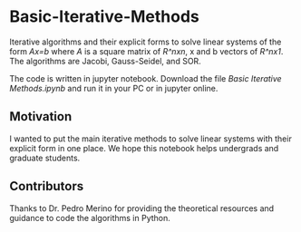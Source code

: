 # Basic-Iterative-Methods
Iterative algorithms and their explicit forms to solve linear systems of the form _Ax=b_ where _A_ is a square matrix of _R^nxn_, x and b vectors of _R^nx1_. The algorithms are Jacobi, Gauss-Seidel, and SOR.

The code is written in jupyter notebook. Download the file _Basic Iterative Methods.ipynb_ and run it in your PC or in jupyter online.

## Motivation
I wanted to put the main iterative methods to solve linear systems with their explicit form in one place. We hope this notebook helps undergrads and graduate students.

## Contributors
Thanks to Dr. Pedro Merino for providing the theoretical resources and guidance to code the algorithms in Python. 

